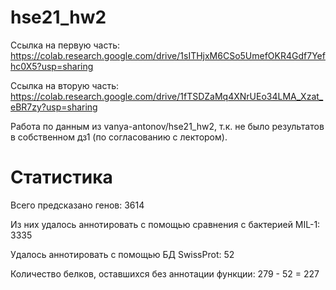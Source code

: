 # hse21_hw2

Ссылка на первую часть: https://colab.research.google.com/drive/1sITHjxM6CSo5UmefOKR4Gdf7Yefhc0X5?usp=sharing

Ссылка на вторую часть: https://colab.research.google.com/drive/1fTSDZaMq4XNrUEo34LMA_Xzat_eBR7zy?usp=sharing

Работа по данным из vanya-antonov/hse21_hw2, т.к. не было результатов в собственном дз1 (по согласованию с лектором).

# Статистика

Всего предсказано генов: 3614

Из них удалось аннотировать с помощью сравнения с бактерией MIL-1: 3335 

Удалось аннотировать с помощью БД SwissProt: 52

Количество белков, оставшихся без аннотации функции: 279 - 52 = 227
